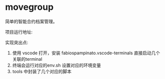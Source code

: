 # movegroup

简单的智能合约档案管理。

项目运行地址:

实现突出点:

1. 使用 vscode 打开，安装 fabiospampinato.vscode-terminals 直接启动几个关联的terminal
2. 终端会运行对应的env.sh 设置对应的环境变量
3. tools 中封装了几个对应的脚本
